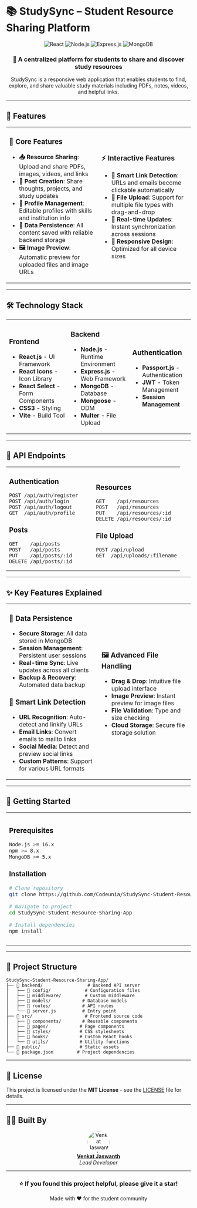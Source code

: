 # 📚 StudySync – Student Resource Sharing Platform

<div align="center">
  <img src="https://img.shields.io/badge/React-20232A?style=for-the-badge&logo=react&logoColor=61DAFB" alt="React" />
  <img src="https://img.shields.io/badge/Node.js-43853D?style=for-the-badge&logo=node.js&logoColor=white" alt="Node.js" />
  <img src="https://img.shields.io/badge/Express.js-404D59?style=for-the-badge" alt="Express.js" />
  <img src="https://img.shields.io/badge/MongoDB-4EA94B?style=for-the-badge&logo=mongodb&logoColor=white" alt="MongoDB" />
</div>

<div align="center">
  <h3>🎯 A centralized platform for students to share and discover study resources</h3>
  <p>StudySync is a responsive web application that enables students to find, explore, and share valuable study materials including PDFs, notes, videos, and helpful links.</p>
</div>

---

## 🚀 Features

<table>
<tr>
<td width="50%">

### 📖 Core Features

- **📤 Resource Sharing**: Upload and share PDFs, images, videos, and links
- **📝 Post Creation**: Share thoughts, projects, and study updates
- **👤 Profile Management**: Editable profiles with skills and institution info
- **💾 Data Persistence**: All content saved with reliable backend storage
- **🖼️ Image Preview**: Automatic preview for uploaded files and image URLs

</td>
<td width="50%">

### ⚡ Interactive Features

- **🔗 Smart Link Detection**: URLs and emails become clickable automatically
- **📁 File Upload**: Support for multiple file types with drag-and-drop
- **🔄 Real-time Updates**: Instant synchronization across sessions
- **📱 Responsive Design**: Optimized for all device sizes

</td>
</tr>
</table>

---

## 🛠️ Technology Stack

<table>
<tr>
<td width="33%">

### Frontend

- **React.js** - UI Framework
- **React Icons** - Icon Library
- **React Select** - Form Components
- **CSS3** - Styling
- **Vite** - Build Tool

</td>
<td width="33%">

### Backend

- **Node.js** - Runtime Environment
- **Express.js** - Web Framework
- **MongoDB** - Database
- **Mongoose** - ODM
- **Multer** - File Upload

</td>
<td width="33%">

### Authentication

- **Passport.js** - Authentication
- **JWT** - Token Management
- **Session Management**

</td>
</tr>
</table>

---

## 🔗 API Endpoints

<table>
<tr>
<td width="50%">

### Authentication

```
POST /api/auth/register
POST /api/auth/login
POST /api/auth/logout
GET  /api/auth/profile
```

### Posts

```
GET    /api/posts
POST   /api/posts
PUT    /api/posts/:id
DELETE /api/posts/:id
```

</td>
<td width="50%">

### Resources

```
GET    /api/resources
POST   /api/resources
PUT    /api/resources/:id
DELETE /api/resources/:id
```

### File Upload

```
POST /api/upload
GET  /api/uploads/:filename
```

</td>
</tr>
</table>

---

## ✨ Key Features Explained

<table>
<tr>
<td width="50%">

### 💾 Data Persistence

- **Secure Storage**: All data stored in MongoDB
- **Session Management**: Persistent user sessions
- **Real-time Sync**: Live updates across all clients
- **Backup & Recovery**: Automated data backup

### 🔗 Smart Link Detection

- **URL Recognition**: Auto-detect and linkify URLs
- **Email Links**: Convert emails to mailto links
- **Social Media**: Detect and preview social links
- **Custom Patterns**: Support for various URL formats

</td>
<td width="50%">

### 🖼️ Advanced File Handling

- **Drag & Drop**: Intuitive file upload interface
- **Image Preview**: Instant preview for image files
- **File Validation**: Type and size checking
- **Cloud Storage**: Secure file storage solution

</td>
</tr>
</table>

---

## 🚀 Getting Started

<table>
<tr>
<td width="50%">

### Prerequisites

```bash
Node.js >= 16.x
npm >= 8.x
MongoDB >= 5.x
```

### Installation

```bash
# Clone repository
git clone https://github.com/Codeunia/StudySync-Student-Resource-Sharing-App.git

# Navigate to project
cd StudySync-Student-Resource-Sharing-App

# Install dependencies
npm install
```

</td>
<td width="50%">

### Environment Setup

```bash
# Copy environment file
cp .env.example .env

# Configure your variables
MONGODB_URI=mongodb://localhost:27017/studysync
JWT_SECRET=your_secret_key
PORT=5000
```

### Running the Application

```bash
# Start backend server
npm run server

# Start frontend (new terminal)
npm run dev
```

</td>
</tr>
</table>

---

## 📂 Project Structure

```
StudySync-Student-Resource-Sharing-App/
├── 📁 backend/                 # Backend API server
│   ├── 📁 config/             # Configuration files
│   ├── 📁 middleware/         # Custom middleware
│   ├── 📁 models/            # Database models
│   ├── 📁 routes/            # API routes
│   └── 📄 server.js          # Entry point
├── 📁 src/                    # Frontend source code
│   ├── 📁 components/        # Reusable components
│   ├── 📁 pages/            # Page components
│   ├── 📁 styles/           # CSS stylesheets
│   ├── 📁 hooks/            # Custom React hooks
│   └── 📁 utils/            # Utility functions
├── 📁 public/               # Static assets
└── 📄 package.json         # Project dependencies
```

---

## 📄 License

This project is licensed under the **MIT License** - see the [LICENSE](LICENSE) file for details.

---

## 👨‍💻 Built By

<div align="center">
  <a href="https://github.com/Venkat-jaswanth">
    <img src="https://github.com/Venkat-jaswanth.png" width="60" height="60" style="border-radius: 50%;" alt="Venkat Jaswanth" />
  </a>
  <br>
  <strong><a href="https://github.com/Venkat-jaswanth">Venkat Jaswanth</a></strong>
  <br>
  <em>Lead Developer</em>
</div>

---

<div align="center">
  <h3>⭐ If you found this project helpful, please give it a star!</h3>
  <p>Made with ❤️ for the student community</p>
</div>
